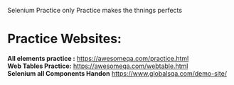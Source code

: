 Selenium Practice
only Practice makes the thnings perfects  
# Practice Websites:   
**All elements practice :** https://awesomeqa.com/practice.html   
**Web Tables Practice:** https://awesomeqa.com/webtable.html   
**Selenium all Components Handon**  https://www.globalsqa.com/demo-site/

